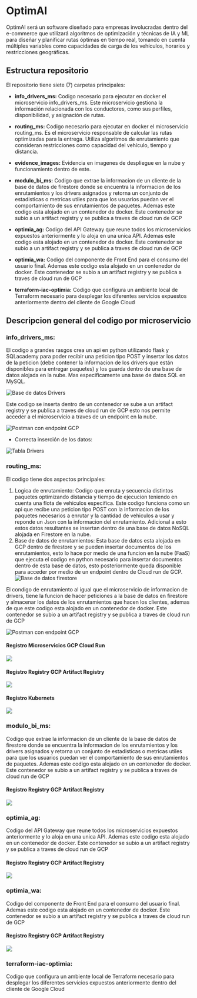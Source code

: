 # OptimAI
OptimAI será un software diseñado para empresas involucradas dentro del e-commerce que utilizará algoritmos de optimización y técnicas  de IA y ML para diseñar y planificar rutas óptimas en tiempo real, tomando en cuenta múltiples variables como capacidades de carga de los vehículos, horarios y restricciones geográficas.

## Estructura repositorio
El repositorio tiene siete (7) carpetas principales:
* **info_drivers_ms:** Codigo necesario para ejecutar en docker el microservicio info_drivers_ms. Este microservicio gestiona la información relacionada con los conductores, como sus perfiles,
disponibilidad, y asignación de rutas.

* **routing_ms:** Codigo necesario para ejecutar en docker el microservicio routing_ms. Es el microservicio responsable de calcular las rutas optimizadas para la entrega. Utiliza
algoritmos de enrutamiento que consideran restricciones como capacidad del vehículo, tiempo y distancia.

* **evidence_images:** Evidencia en imagenes de despliegue en la nube y funcionamiento dentro de este.

* **modulo_bi_ms:** Codigo que extrae la informacion de un cliente de la base de datos de firestore donde se encuentra la informacion de los enrutamientos y los drivers asignados y retorna un conjunto de estadisticas o metricas utiles para que los usuarios puedan ver el comportamiento de sus enrutamientos de paquetes. Ademas este codigo esta alojado en un contenedor de docker. Este contenedor se subio a un artifact registry y se publica a traves de cloud run de GCP

* **optimia_ag:** Codigo del API Gateway que reune todos los microservicios expuestos anteriormente y lo aloja en una unica API. Ademas este codigo esta alojado en un contenedor de docker. Este contenedor se subio a un artifact registry y se publica a traves de cloud run de GCP

* **optimia_wa:** Codigo del componente de Front End para el consumo del usuario final. Ademas este codigo esta alojado en un contenedor de docker. Este contenedor se subio a un artifact registry y se publica a traves de cloud run de GCP

* **terraform-iac-optimia:** Codigo que configura un ambiente local de Terraform necesario para desplegar los diferentes servicios expuestos anteriormente dentro del cliente de Google Cloud

## Descripcion general del codigo por microservicio

### info_drivers_ms: 

El codigo a grandes rasgos crea un api en python utilizando flask y SQLacademy para poder recibir una peticion tipo POST y insertar los datos de la peticion (debe contener la informacion de los drivers que están disponibles para entregar paquetes) y los guarda dentro de una base de datos alojada en la nube. Mas especificamente una base de datos SQL en MySQL.

![Base de datos Drivers](evidence_images/drivers_db.png)

Este codigo se inserta dentro de un contenedor se sube a un artifact registry y se publica a traves de cloud run de GCP esto nos permite acceder a el microservicio a traves de un endpoint en la nube.

![Postman con endpoint GCP](evidence_images/postman_drivers.png)

* Correcta inserción de los datos:

![Tabla Drivers](evidence_images/table_driver.png)

### routing_ms:

El codigo tiene dos aspectos principales:

  1. Logica de enrutamiento: Codigo que enruta y secuencia distintos paquetes optimizando distancia y tiempo de ejecucion teniendo en cuenta una flota de vehiculos especifica. Este codigo funciona como un api que recibe una peticion tipo POST con la informacion de los paquetes necesarios a enrutar y la cantidad de vehiculos a usar y reponde un Json con la informacion del enrutamiento. Adicional a esto estos datos resultantes se insertan dentro de una base de datos NoSQL alojada en Firestore en la nube.
  2.  Base de datos de enrutamientos: Esta base de datos esta alojada en GCP dentro de firestore y se pueden insertar documentos de los enrutamientos, esto lo hace por medio de una funcion en la nube (FaaS) que ejecuta el codigo en python necesario para insertar documentos dentro de esta base de datos, esto posteriormente queda disponible para acceder por medio de un endpoint dentro de Cloud run de GCP.
![Base de datos firestore](evidence_images/firestore_db.png)

El condigo de enrutamiento al igual que el microservicio de informacion de drivers, tiene la funcion de hacer peticiones a la base de datos en firestore y almacenar los datos de los enrutamientos que hacen los clientes, ademas de que este codigo esta alojado en un contenedor de docker. Este contenedor se subio a un artifact registry y se publica a traves de cloud run de GCP

![Postman con endpoint GCP](evidence_images/postman_routing_ms.png)

#### Registro Microservicios GCP Cloud Run

![](evidence_images/microservices.png)

#### Registro Registry GCP Artifact Registry

![](evidence_images/artifact_registry.png)

#### Registro Kubernets

![](evidence_images/kubernets.png)

### modulo_bi_ms: 
Codigo que extrae la informacion de un cliente de la base de datos de firestore donde se encuentra la informacion de los enrutamientos y los drivers asignados y retorna un conjunto de estadisticas o metricas utiles para que los usuarios puedan ver el comportamiento de sus enrutamientos de paquetes. Ademas este codigo esta alojado en un contenedor de docker. Este contenedor se subio a un artifact registry y se publica a traves de cloud run de GCP

#### Registro Registry GCP Artifact Registry

![](evidence_images/artifact_registry1.png)

### optimia_ag: 
Codigo del API Gateway que reune todos los microservicios expuestos anteriormente y lo aloja en una unica API. Ademas este codigo esta alojado en un contenedor de docker. Este contenedor se subio a un artifact registry y se publica a traves de cloud run de GCP

#### Registro Registry GCP Artifact Registry

![](evidence_images/artifact_registry2.png)

### optimia_wa: 
Codigo del componente de Front End para el consumo del usuario final. Ademas este codigo esta alojado en un contenedor de docker. Este contenedor se subio a un artifact registry y se publica a traves de cloud run de GCP

#### Registro Registry GCP Artifact Registry

![](evidence_images/artifact_registry3.png)

### terraform-iac-optimia: 
Codigo que configura un ambiente local de Terraform necesario para desplegar los diferentes servicios expuestos anteriormente dentro del cliente de Google Cloud